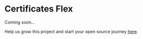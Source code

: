 # Certificates Flex

Coming soon...

Help us grow this project and start your open source journey [here](https://github.com/MathPow/DevEngageAnalytics).
